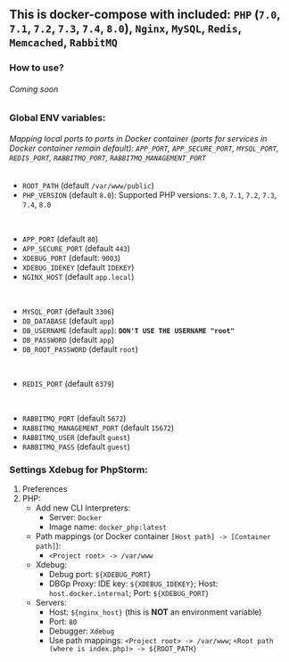 ## This is docker-compose with included: ```PHP``` (```7.0```, ```7.1```, ```7.2```, ```7.3```, ```7.4```, ```8.0```), ```Nginx```, ```MySQL```, ```Redis```, ```Memcached```, ```RabbitMQ```

### How to use?
###### Coming soon

### Global ENV variables:
###### Mapping local ports to ports in Docker container (ports for services in Docker container remain default): ```APP_PORT```, ```APP_SECURE_PORT```, ```MYSQL_PORT```, ```REDIS_PORT```, ```RABBITMQ_PORT```, ```RABBITMQ_MANAGEMENT_PORT```

- ```ROOT_PATH``` (default ```/var/www/public```)
- ```PHP_VERSION``` (default ```8.0```): Supported PHP versions: ```7.0```, ```7.1```, ```7.2```, ```7.3```, ```7.4```, ```8.0```
<br>

- ```APP_PORT``` (default ```80```)
- ```APP_SECURE_PORT``` (default ```443```)
- ```XDEBUG_PORT``` (default: ```9003```)
- ```XDEBUG_IDEKEY``` (default ```IDEKEY```)
- ```NGINX_HOST``` (default ```app.local```)
<br>

- ```MYSQL_PORT``` (default ```3306```)
- ```DB_DATABASE``` (default ```app```)
- ```DB_USERNAME``` (default ```app```): **```DON'T USE THE USERNAME "root" ```**
- ```DB_PASSWORD``` (default ```app```)
- ```DB_ROOT_PASSWORD``` (default ```root```)
<br>

- ```REDIS_PORT``` (default ```6379```)
<br>

- ```RABBITMQ_PORT``` (default ```5672```)
- ```RABBITMQ_MANAGEMENT_PORT``` (default ```15672```)
- ```RABBITMQ_USER``` (default ```guest```)
- ```RABBITMQ_PASS``` (default ```guest```)

### Settings Xdebug for PhpStorm:
1. Preferences
2. PHP:
    - Add new CLI Interpreters:
      - Server: ```Docker```
      - Image name: ```docker_php:latest```
    - Path mappings (or Docker container ```[Host path] -> [Container path]```):
      - ```<Project root> -> /var/www```
    - Xdebug:
      - Debug port: ```${XDEBUG_PORT}```
      - DBGp Proxy: IDE key: ```${XDEBUG_IDEKEY}```; Host: ```host.docker.internal```; Port: ```${XDEBUG_PORT}```
    - Servers:
      - Host: ```${nginx_host}``` (this is **NOT** an environment variable)
      - Port: ```80```
      - Debugger: ```Xdebug```
      - Use path mappings: ```<Project root> -> /var/www```; ```<Root path (where is index.php)> -> ${ROOT_PATH}```
